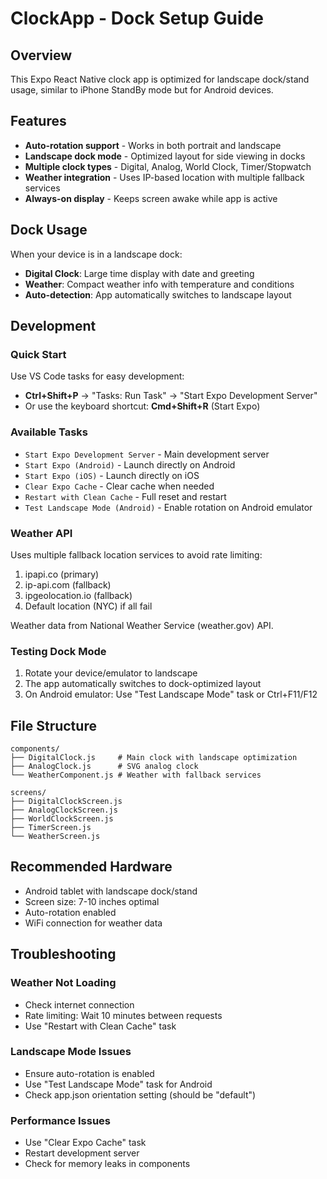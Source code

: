 # ClockApp - Dock Setup Guide

## Overview

This Expo React Native clock app is optimized for landscape dock/stand usage, similar to iPhone StandBy mode but for Android devices.

## Features

- **Auto-rotation support** - Works in both portrait and landscape
- **Landscape dock mode** - Optimized layout for side viewing in docks
- **Multiple clock types** - Digital, Analog, World Clock, Timer/Stopwatch
- **Weather integration** - Uses IP-based location with multiple fallback services
- **Always-on display** - Keeps screen awake while app is active

## Dock Usage

When your device is in a landscape dock:

- **Digital Clock**: Large time display with date and greeting
- **Weather**: Compact weather info with temperature and conditions
- **Auto-detection**: App automatically switches to landscape layout

## Development

### Quick Start

Use VS Code tasks for easy development:

- **Ctrl+Shift+P** → "Tasks: Run Task" → "Start Expo Development Server"
- Or use the keyboard shortcut: **Cmd+Shift+R** (Start Expo)

### Available Tasks

- `Start Expo Development Server` - Main development server
- `Start Expo (Android)` - Launch directly on Android
- `Start Expo (iOS)` - Launch directly on iOS
- `Clear Expo Cache` - Clear cache when needed
- `Restart with Clean Cache` - Full reset and restart
- `Test Landscape Mode (Android)` - Enable rotation on Android emulator

### Weather API

Uses multiple fallback location services to avoid rate limiting:

1. ipapi.co (primary)
2. ip-api.com (fallback)
3. ipgeolocation.io (fallback)
4. Default location (NYC) if all fail

Weather data from National Weather Service (weather.gov) API.

### Testing Dock Mode

1. Rotate your device/emulator to landscape
2. The app automatically switches to dock-optimized layout
3. On Android emulator: Use "Test Landscape Mode" task or Ctrl+F11/F12

## File Structure

```
components/
├── DigitalClock.js     # Main clock with landscape optimization
├── AnalogClock.js      # SVG analog clock
└── WeatherComponent.js # Weather with fallback services

screens/
├── DigitalClockScreen.js
├── AnalogClockScreen.js
├── WorldClockScreen.js
├── TimerScreen.js
└── WeatherScreen.js
```

## Recommended Hardware

- Android tablet with landscape dock/stand
- Screen size: 7-10 inches optimal
- Auto-rotation enabled
- WiFi connection for weather data

## Troubleshooting

### Weather Not Loading

- Check internet connection
- Rate limiting: Wait 10 minutes between requests
- Use "Restart with Clean Cache" task

### Landscape Mode Issues

- Ensure auto-rotation is enabled
- Use "Test Landscape Mode" task for Android
- Check app.json orientation setting (should be "default")

### Performance Issues

- Use "Clear Expo Cache" task
- Restart development server
- Check for memory leaks in components
